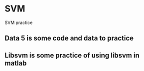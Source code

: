 # SVM
SVM practice

## Data 5 is some code and data to practice
## Libsvm is some practice of using libsvm in matlab
